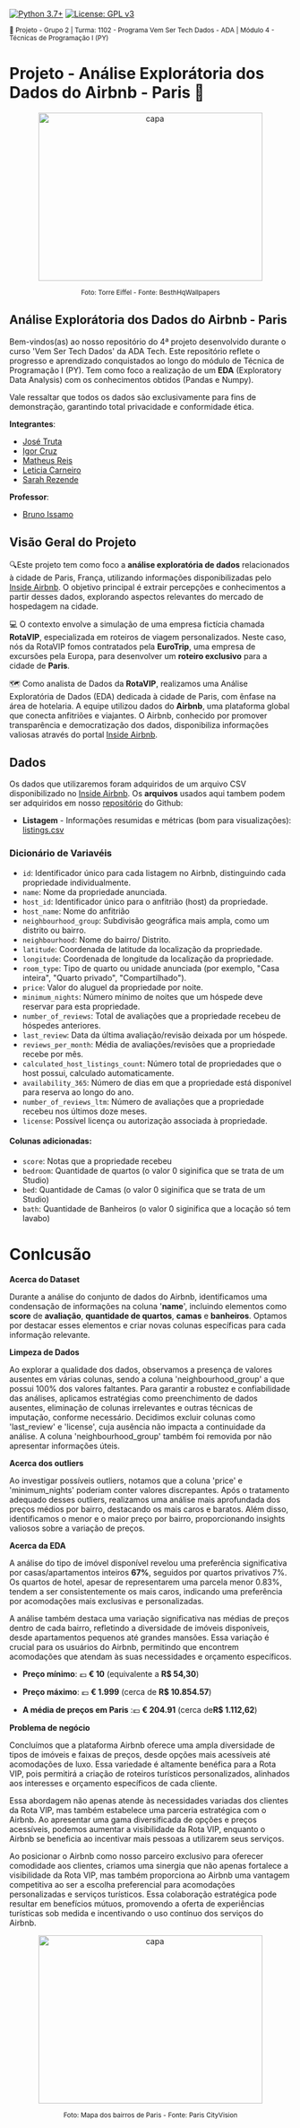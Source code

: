 [![Python 3.7+](https://img.shields.io/badge/python-3.7+-blue.svg)](https://www.python.org/downloads/release/python-360/) [![License: GPL v3](https://img.shields.io/badge/License-GPLv3-blue.svg)](https://www.gnu.org/licenses/gpl-3.0) 

<sub> 📂 Projeto - Grupo 2 | Turma: 1102 - Programa Vem Ser Tech Dados - ADA | Módulo 4 - Técnicas de Programação I (PY)  </sub> 


# **Projeto - Análise Explorátoria dos Dados do Airbnb - Paris 🗼**


<p align="center">
  <a href="https://github.com/SarahFeanor?tab=repositories">
    <img src="https://cdn.discordapp.com/attachments/1063559719291199599/1198980222389858464/thumb2-eiffel-tower-paris-champs-elysees-evening-paris-landmarks.jpg?ex=65c0e058&is=65ae6b58&hm=f80a94468a74b3b1a7104c55299392e769903121900d57137b15ad90714dccf4&" alt="capa" width="400" height="300">
  </a>
</p> <p align="center"> <sup> Foto: Torre Eiffel - Fonte: BesthHqWallpapers </sup> </p>



## Análise Explorátoria dos Dados do Airbnb - Paris 

Bem-vindos(as) ao nosso repositório do 4ª projeto desenvolvido durante o curso 'Vem Ser Tech Dados' da ADA Tech. Este repositório reflete o progresso e aprendizado conquistados ao longo do módulo de Técnica de Programação I (PY). Tem como foco a realização de um **EDA** (Exploratory Data Analysis) com os conhecimentos obtidos (Pandas e Numpy).

Vale ressaltar que todos os dados são exclusivamente para fins de demonstração, garantindo total privacidade e conformidade ética.

**Integrantes**:

- [José Truta](https://www.linkedin.com/in/jos%C3%A9-truta/)
- [Igor Cruz](https://www.linkedin.com/in/igorcruzcf/?utm_source=share&utm_campaign=share_via&utm_content=profile&utm_medium=android_app)
- [Matheus Reis](https://www.linkedin.com/in/matheusreisn/)
- [Leticia Carneiro](https://www.linkedin.com/in/leticia-oliv/)
- [Sarah Rezende](https://www.linkedin.com/in/sarahfrezende/)

**Professor**: 
- [Bruno Issamo](https://www.linkedin.com/in/bruno-issamo-7a977311a/)

## Visão Geral do Projeto 

🔍Este projeto tem como foco a **análise exploratória de dados** relacionados à cidade de Paris, França, utilizando informações disponibilizadas pelo [Inside Airbnb](http://insideairbnb.com/get-the-data/). O objetivo principal é extrair percepções e conhecimentos a partir desses dados, explorando aspectos relevantes do mercado de hospedagem na cidade.

💻 O contexto envolve a simulação de uma empresa fictícia chamada **RotaVIP**, especializada em roteiros de viagem personalizados. Neste caso, nós da RotaVIP fomos contratados pela **EuroTrip**, uma empresa de excursões pela Europa, para desenvolver um **roteiro exclusivo** para a cidade de **Paris**. 

🗺️ Como analista de Dados da **RotaVIP**, realizamos uma Análise Exploratória de Dados (EDA) dedicada à cidade de Paris, com ênfase na área de hotelaria. A equipe utilizou dados do **Airbnb**, uma plataforma global que conecta anfitriões e viajantes. O Airbnb, conhecido por promover transparência e democratização dos dados, disponibiliza informações valiosas através do portal [Inside Airbnb](http://insideairbnb.com/get-the-data/).

## Dados 

Os dados que utilizaremos foram adquiridos de um arquivo CSV disponibilizado no [Inside Airbnb](http://insideairbnb.com/get-the-data/). Os **arquivos** usados aqui tambem podem ser adquiridos em nosso [repositório]() do Github:

- **Listagem** - Informações resumidas e métricas  (bom para visualizações): [listings.csv](https://github.com/SarahFeanor/Airbnb_Paris_EDA_Project_ADATech/blob/main/listings.csv/)


### **Dicionário de Variavéis**

- `id`: Identificador único para cada listagem no Airbnb, distinguindo cada propriedade individualmente.
- `name`: Nome da propriedade anunciada.
- `host_id`: Identificador único para o anfitrião (host) da propriedade.
- `host_name`: Nome do anfitrião 
- `neighbourhood_group`: Subdivisão geográfica mais ampla, como um distrito ou bairro.
- `neighbourhood`: Nome do bairro/ Distrito.
- `latitude`: Coordenada de latitude da localização da propriedade.
- `longitude`: Coordenada de longitude da localização da propriedade.
- `room_type`: Tipo de quarto ou unidade anunciada (por exemplo, "Casa inteira", "Quarto privado", "Compartilhado").
- `price`: Valor do aluguel da propriedade por noite.
- `minimum_nights`: Número mínimo de noites que um hóspede deve reservar para esta propriedade.
- `number_of_reviews`: Total de avaliações que a propriedade recebeu de hóspedes anteriores.
- `last_review`: Data da última avaliação/revisão deixada por um hóspede.
- `reviews_per_month`: Média de avaliações/revisões que a propriedade recebe por mês.
- `calculated_host_listings_count`: Número total de propriedades que o host possui, calculado automaticamente.
- `availability_365`: Número de dias em que a propriedade está disponível para reserva ao longo do ano.
- `number_of_reviews_ltm`: Número de avaliações que a propriedade recebeu nos últimos doze meses.
- `license`: Possível licença ou autorização associada à propriedade.

#### **Colunas adicionadas:**

- `score`: Notas que a propriedade recebeu
- `bedroom`: Quantidade de quartos (o valor 0 siginifica que se trata de um Studio)
- `bed`: Quantidade de Camas (o valor 0 siginifica que se trata de um Studio)
- `bath`: Quantidade de Banheiros (o valor 0 siginifica que a locação só tem lavabo)

# **Conlcusão**

**Acerca do Dataset**

Durante a análise do conjunto de dados do Airbnb, identificamos uma condensação de informações na coluna '**name**', incluindo elementos como **score** de **avaliação**, **quantidade de quartos**, **camas** e **banheiros**. Optamos por destacar esses elementos e criar novas colunas específicas para cada informação relevante.

**Limpeza de Dados**

Ao explorar a qualidade dos dados, observamos a presença de valores ausentes em várias colunas, sendo a coluna 'neighbourhood_group' a que possui 100% dos valores faltantes. Para garantir a robustez e confiabilidade das análises, aplicamos estratégias como preenchimento de dados ausentes, eliminação de colunas irrelevantes e outras técnicas de imputação, conforme necessário. Decidimos excluir colunas como 'last_review' e 'license', cuja ausência não impacta a continuidade da análise. A coluna 'neighbourhood_group' também foi removida por não apresentar informações úteis.

**Acerca dos outliers**

Ao investigar possíveis outliers, notamos que a coluna 'price' e 'minimum_nights' poderiam conter valores discrepantes. Após o tratamento adequado desses outliers, realizamos uma análise mais aprofundada dos preços médios por bairro, destacando os mais caros e baratos. Além disso, identificamos o menor e o maior preço por bairro, proporcionando insights valiosos sobre a variação de preços.

**Acerca da EDA**

A análise do tipo de imóvel disponível revelou uma preferência significativa por casas/apartamentos inteiros **67%**, seguidos por quartos privativos 7%. Os quartos de hotel, apesar de representarem uma parcela menor 0.83%, tendem a ser consistentemente os mais caros, indicando uma preferência por acomodações mais exclusivas e personalizadas.

A análise também destaca uma variação significativa nas médias de preços dentro de cada bairro, refletindo a diversidade de imóveis disponíveis, desde apartamentos pequenos até grandes mansões. Essa variação é crucial para os usuários do Airbnb, permitindo que encontrem acomodações que atendam às suas necessidades e orçamento específicos.

- **Preço mínimo**: 💶 **€ 10** (equivalente a **R$ 54,30**)

- **Preço máximo**: 💶 **€ 1.999** (cerca de **R$ 10.854.57**)

- **A média de preços em Paris** :💶 **€ 204.91** (cerca de**R$ 1.112,62**)

**Problema de negócio**

Concluímos que a plataforma Airbnb oferece uma ampla diversidade de tipos de imóveis e faixas de preços, desde opções mais acessíveis até acomodações de luxo. Essa variedade é altamente benéfica para a Rota VIP, pois permitirá a criação de roteiros turísticos personalizados, alinhados aos interesses e orçamento específicos de cada cliente.

Essa abordagem não apenas atende às necessidades variadas dos clientes da Rota VIP, mas também estabelece uma parceria estratégica com o Airbnb. Ao apresentar uma gama diversificada de opções e preços acessíveis, podemos aumentar a visibilidade da Rota VIP, enquanto o Airbnb se beneficia ao incentivar mais pessoas a utilizarem seus serviços.

Ao posicionar o Airbnb como nosso parceiro exclusivo para oferecer comodidade aos clientes, criamos uma sinergia que não apenas fortalece a visibilidade da Rota VIP, mas também proporciona ao Airbnb uma vantagem competitiva ao ser a escolha preferencial para acomodações personalizadas e serviços turísticos. Essa colaboração estratégica pode resultar em benefícios mútuos, promovendo a oferta de experiências turísticas sob medida e incentivando o uso contínuo dos serviços do Airbnb.

<p align="center">
  <a href="https://github.com/SarahFeanor?tab=repositories">
    <img src="https://cdn.discordapp.com/attachments/1063559719291199599/1198977694004682752/cats.jpg?ex=65c0ddfe&is=65ae68fe&hm=7592e55b8862cbda52a303953ee10fdf3f357eb049f96977e08b99ddb85545b7&" alt="capa" width="400" height="300">
  </a>
</p><p align="center"> <sup> Foto: Mapa dos bairros de Paris - Fonte: Paris CityVision </sup> </p>
